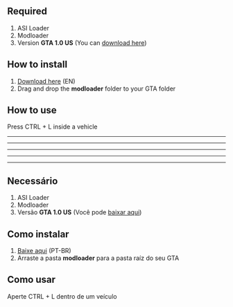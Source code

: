 ## Required
1. ASI Loader
2. Modloader
3. Version **GTA 1.0 US** (You can [download here](http://miscellaneous-c.blogspot.com/2016/04/crack-gta-sa-v10-us-hoodlum-no-cd-fixed.html))

## How to install
1. [Download here](https://github.com/Danilo1301/ns-lights/releases/download/v1.1/NS.Lights.rar) (EN)
2. Drag and drop the **modloader** folder to your GTA folder

## How to use
Press CTRL + L inside a vehicle

----------------------------------------------------------------------
----------------------------------------------------------------------
----------------------------------------------------------------------
----------------------------------------------------------------------
----------------------------------------------------------------------


## Necessário
1. ASI Loader
2. Modloader
3. Versão **GTA 1.0 US** (Você pode [baixar aqui](http://miscellaneous-c.blogspot.com/2016/04/crack-gta-sa-v10-us-hoodlum-no-cd-fixed.html))

## Como instalar
1. [Baixe aqui](https://github.com/Danilo1301/ns-lights/releases/download/v1.1/NS.Lights.rar) (PT-BR)
2. Arraste a pasta **modloader** para a pasta raíz do seu GTA

## Como usar
Aperte CTRL + L dentro de um veículo